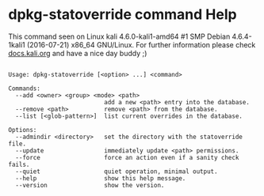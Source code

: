 # dpkg-statoverride command Help
 
 This command seen on Linux kali 4.6.0-kali1-amd64 #1 SMP Debian 4.6.4-1kali1 (2016-07-21) x86_64 GNU/Linux. For further information please check [docs.kali.org](docs.kali.org) and have a nice day buddy ;) 

~~~

Usage: dpkg-statoverride [<option> ...] <command>

Commands:
  --add <owner> <group> <mode> <path>
                           add a new <path> entry into the database.
  --remove <path>          remove <path> from the database.
  --list [<glob-pattern>]  list current overrides in the database.

Options:
  --admindir <directory>   set the directory with the statoverride file.
  --update                 immediately update <path> permissions.
  --force                  force an action even if a sanity check fails.
  --quiet                  quiet operation, minimal output.
  --help                   show this help message.
  --version                show the version.


~~~
